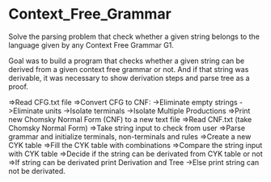 # Context_Free_Grammar
Solve the parsing problem that check whether a given string belongs to the language given by any Context Free Grammar G1.


Goal was to build a program that checks whether a given string
can be derived from a given context free grammar or not. And if that string was derivable, it
was necessary to show derivation steps and parse tree as a proof.

=>Read CFG.txt file
=>Convert CFG to CNF:
  ->Eliminate empty strings
  ->Eliminate units
  ->Isolate terminals
  ->Isolate Multiple Productions
=>Print new Chomsky Normal Form (CNF) to a new text file
=>Read CNF.txt (take Chomsky Normal Form)
=>Take string input to check from user
=>Parse grammar and initialize terminals, non-terminals and rules
=>Create a new CYK table
=>Fill the CYK table with combinations
=>Compare the string input with CYK table
=>Decide if the string can be derivated from CYK table or not
=>If string can be derivated print Derivation and Tree
  ->Else print string can not be derivated.
